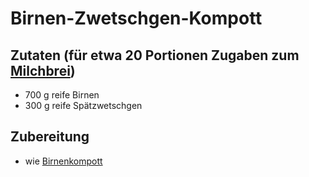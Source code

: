 # Birnen-Zwetschgen-Kompott

## Zutaten (für etwa 20 Portionen Zugaben zum [Milchbrei](https://github.com/tdussa/Breirezepte/blob/master/Milchmahlzeiten/Milchbrei%20mit%20Obst.md))
 + 700 g reife Birnen
 + 300 g reife Spätzwetschgen

## Zubereitung
 + wie [Birnenkompott](https://github.com/tdussa/Breirezepte/blob/master/Birnenkompott.md)
